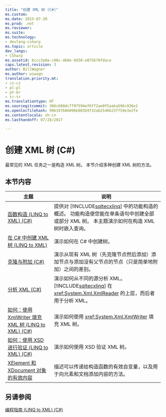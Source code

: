 ```yaml
---
title: "创建 XML 树 (C#)"
ms.custom: 
ms.date: 2015-07-20
ms.prod: .net
ms.reviewer: 
ms.suite: 
ms.technology:
- devlang-csharp
ms.topic: article
dev_langs:
- CSharp
ms.assetid: bccc3e0a-c08c-468e-9d30-e075670fdace
caps.latest.revision: 3
author: BillWagner
ms.author: wiwagn
translation.priority.mt:
- cs-cz
- pl-pl
- pt-br
- tr-tr
ms.translationtype: HT
ms.sourcegitcommit: 306c608dc7f97594ef6f72ae0f5aaba596c936e1
ms.openlocfilehash: 99b197b86096b803b9732ab2546b23ff59e3e2fe
ms.contentlocale: zh-cn
ms.lasthandoff: 07/28/2017

---
```

# <a name="creating-xml-trees-c"></a>创建 XML 树 (C#)
最常见的 XML 任务之一是构造 XML 树。 本节介绍多种创建 XML 树的方法。  
  
## <a name="in-this-section"></a>本节内容  
  
|主题|说明|  
|-----------|-----------------|  
|[函数构造 (LINQ to XML) (C#)](../../../../csharp/programming-guide/concepts/linq/functional-construction-linq-to-xml.md)|提供对 [!INCLUDE[sqltecxlinq](~/includes/sqltecxlinq-md.md)] 中的功能构造的概述。 功能构造使您能在单条语句中创建全部或部分 XML 树。 本主题演示如何在构造 XML 树时嵌入查询。|  
|[在 C# 中创建 XML 树 (LINQ to XML)](../../../../csharp/programming-guide/concepts/linq/creating-xml-trees-linq-to-xml-2.md)|演示如何在 C# 中创建树。|  
|[克隆与附加 (C#)](../../../../csharp/programming-guide/concepts/linq/cloning-vs-attaching.md)|演示从现有 XML 树（先克隆节点然后添加）添加节点与添加没有父节点的节点（只是简单地附加）之间的差别。|  
|[分析 XML (C#)](../../../../csharp/programming-guide/concepts/linq/parsing-xml.md)|演示如何从不同的源分析 XML。 [!INCLUDE[sqltecxlinq](~/includes/sqltecxlinq-md.md)] 在 <xref:System.Xml.XmlReader> 的上层，而后者用于分析 XML。|  
|[如何：使用 XmlWriter 填充 XML 树 (LINQ to XML) (C#)](../../../../csharp/programming-guide/concepts/linq/how-to-populate-an-xml-tree-with-an-xmlwriter-linq-to-xml.md)|演示如何使用 <xref:System.Xml.XmlWriter> 填充 XML 树。|  
|[如何：使用 XSD 进行验证 (LINQ to XML) (C#)](../../../../csharp/programming-guide/concepts/linq/how-to-validate-using-xsd-linq-to-xml.md)|演示如何使用 XSD 验证 XML 树。|  
|[XElement 和 XDocument 对象的有效内容](../../../../csharp/programming-guide/concepts/linq/valid-content-of-xelement-and-xdocument-objects3.md)|描述可以传递给构造函数的有效自变量，以及用于向元素和文档添加内容的方法。|  
  
## <a name="see-also"></a>另请参阅  
 [编程指南 (LINQ to XML) (C#)](../../../../csharp/programming-guide/concepts/linq/programming-guide-linq-to-xml.md)

